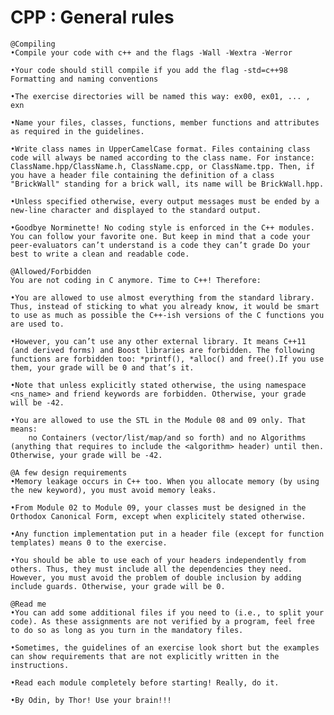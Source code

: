 # CPP : General rules
	
	@Compiling
	•Compile your code with c++ and the flags -Wall -Wextra -Werror

	•Your code should still compile if you add the flag -std=c++98 Formatting and naming conventions

	•The exercise directories will be named this way: ex00, ex01, ... , exn

	•Name your files, classes, functions, member functions and attributes as required in the guidelines.

	•Write class names in UpperCamelCase format. Files containing class code will always be named according to the class name. For instance:
	ClassName.hpp/ClassName.h, ClassName.cpp, or ClassName.tpp. Then, if you have a header file containing the definition of a class "BrickWall" standing for a brick wall, its name will be BrickWall.hpp.

	•Unless specified otherwise, every output messages must be ended by a new-line character and displayed to the standard output.

	•Goodbye Norminette! No coding style is enforced in the C++ modules. You can follow your favorite one. But keep in mind that a code your peer-evaluators can’t understand is a code they can’t grade Do your best to write a clean and readable code.

	@Allowed/Forbidden
	You are not coding in C anymore. Time to C++! Therefore:

	•You are allowed to use almost everything from the standard library. Thus, instead of sticking to what you already know, it would be smart to use as much as possible the C++-ish versions of the C functions you are used to.

	•However, you can’t use any other external library. It means C++11 (and derived forms) and Boost libraries are forbidden. The following functions are forbidden too: *printf(), *alloc() and free().If you use them, your grade will be 0 and that’s it.

	•Note that unless explicitly stated otherwise, the using namespace <ns_name> and friend keywords are forbidden. Otherwise, your grade will be -42.

	•You are allowed to use the STL in the Module 08 and 09 only. That means:
		no Containers (vector/list/map/and so forth) and no Algorithms (anything that requires to include the <algorithm> header) until then. Otherwise, your grade will be -42.
	
	@A few design requirements
	•Memory leakage occurs in C++ too. When you allocate memory (by using the new keyword), you must avoid memory leaks.
	
	•From Module 02 to Module 09, your classes must be designed in the Orthodox Canonical Form, except when explicitely stated otherwise.

	•Any function implementation put in a header file (except for function templates) means 0 to the exercise.

	•You should be able to use each of your headers independently from others. Thus, they must include all the dependencies they need. However, you must avoid the problem of double inclusion by adding include guards. Otherwise, your grade will be 0.

	@Read me
	•You can add some additional files if you need to (i.e., to split your code). As these assignments are not verified by a program, feel free to do so as long as you turn in the mandatory files.

	•Sometimes, the guidelines of an exercise look short but the examples can show requirements that are not explicitly written in the instructions.

	•Read each module completely before starting! Really, do it.

	•By Odin, by Thor! Use your brain!!!

